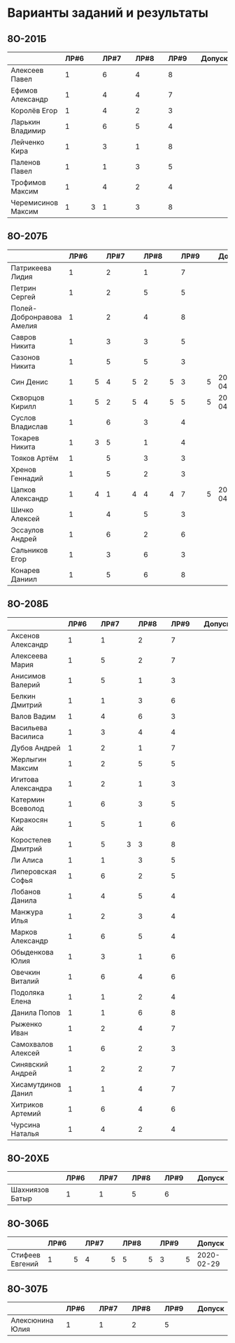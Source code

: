 # Варианты заданий и результаты

## 8О-201Б
|                           | ЛР#6 |   | ЛР#7 |   | ЛР#8 |   | ЛР#9 |   |   Допуск   |
|---------------------------|------|---|------|---|------|---|------|---|------------|
| Алексеев Павел            |  1   |   |  6   |   |  4   |   |   8  |   |            |
| Ефимов Александр          |  1   |   |  4   |   |  4   |   |   7  |   |            |
| Королёв Егор              |  1   |   |  4   |   |  2   |   |   3  |   |            |
| Ларькин Владимир          |  1   |   |  6   |   |  5   |   |   4  |   |            |
| Лейченко Кира             |  1   |   |  3   |   |  1   |   |   8  |   |            |
| Паленов Павел             |  1   |   |  1   |   |  3   |   |   5  |   |            |
| Трофимов Максим           |  1   |   |  4   |   |  2   |   |   4  |   |            |
| Черемисинов Максим        |  1   | 3 |  1   |   |  3   |   |   8  |   |            |

## 8О-207Б
|                           | ЛР#6 |   | ЛР#7 |   | ЛР#8 |   | ЛР#9 |   |   Допуск   |
|---------------------------|------|---|------|---|------|---|------|---|------------|
| Патрикеева Лидия          |  1   |   |  2   |   |  1   |   |  7   |   |            |
| Петрин Сергей             |  1   |   |  2   |   |  5   |   |  5   |   |            |
| Полей-Добронравова Амелия |  1   |   |  2   |   |  4   |   |  8   |   |            |
| Савров Никита             |  1   |   |  3   |   |  3   |   |  5   |   |            |
| Сазонов Никита            |  1   |   |  5   |   |  5   |   |  3   |   |            |
| Син Денис                 |  1   | 5 |  4   | 5 |  2   | 5 |  3   | 5 | 2020-04-25 |
| Скворцов Кирилл           |  1   | 5 |  2   | 5 |  4   | 5 |  5   | 5 | 2020-04-25 |
| Суслов Владислав          |  1   |   |  6   |   |  3   |   |  4   |   |            |
| Токарев Никита            |  1   | 3 |  5   |   |  1   |   |  4   |   |            |
| Тояков Артём              |  1   |   |  5   |   |  3   |   |  3   |   |            |
| Хренов Геннадий           |  1   |   |  5   |   |  2   |   |  3   |   |            |
| Цапков Александр          |  1   | 4 |  1   | 4 |  4   | 4 |  7   | 5 | 2020-04-25 |
| Шичко Алексей             |  1   |   |  4   |   |  5   |   |  3   |   |            |
| Эссаулов Андрей           |  1   |   |  6   |   |  2   |   |  6   |   |            |
| Сальников Егор            |  1   |   |  3   |   |  6   |   |  3   |   |            |
| Конарев Даниил            |  1   |   |  5   |   |  6   |   |  8   |   |            |

## 8О-208Б
|                           | ЛР#6 |   | ЛР#7 |   | ЛР#8 |   | ЛР#9 |   |   Допуск   |
|---------------------------|------|---|------|---|------|---|------|---|------------|
| Аксенов Александр         |  1   |   |  1   |   |  2   |   |  7   |   |            |
| Алексеева Мария           |  1   |   |  5   |   |  2   |   |  7   |   |            |
| Анисимов Валерий          |  1   |   |  5   |   |  1   |   |  3   |   |            |
| Белкин Дмитрий            |  1   |   |  1   |   |  3   |   |  6   |   |            |
| Валов Вадим               |  1   |   |  4   |   |  6   |   |  3   |   |            |
| Васильева Василиса        |  1   |   |  3   |   |  4   |   |  4   |   |            |
| Дубов Андрей              |  1   |   |  2   |   |  1   |   |  7   |   |            |
| Жерлыгин Максим           |  1   |   |  2   |   |  5   |   |  5   |   |            |
| Игитова Александра        |  1   |   |  2   |   |  1   |   |  3   |   |            |
| Катермин Всеволод         |  1   |   |  6   |   |  3   |   |  5   |   |            |
| Киракосян Айк             |  1   |   |  5   |   |  1   |   |  6   |   |            |
| Коростелев Дмитрий        |  1   |   |  5   | 3 |  3   |   |  8   |   |            |
| Ли Алиса                  |  1   |   |  1   |   |  3   |   |  5   |   |            |
| Липеровская Софья         |  1   |   |  6   |   |  2   |   |  5   |   |            |
| Лобанов Данила            |  1   |   |  4   |   |  5   |   |  4   |   |            |
| Манжура Илья              |  1   |   |  2   |   |  3   |   |  4   |   |            |
| Марков Александр          |  1   |   |  6   |   |  5   |   |  4   |   |            |
| Обыденкова Юлия           |  1   |   |  3   |   |  1   |   |  6   |   |            |
| Овечкин Виталий           |  1   |   |  6   |   |  4   |   |  6   |   |            |
| Подоляка Елена            |  1   |   |  1   |   |  2   |   |  4   |   |            |
| Данила Попов              |  1   |   |  1   |   |  6   |   |  8   |   |            |
| Рыженко Иван              |  1   |   |  2   |   |  4   |   |  7   |   |            |
| Самохвалов Алексей        |  1   |   |  6   |   |  2   |   |  3   |   |            |
| Синявский Андрей          |  1   |   |  2   |   |  2   |   |  7   |   |            |
| Хисамутдинов Данил        |  1   |   |  1   |   |  4   |   |  7   |   |            |
| Хитриков Артемий          |  1   |   |  6   |   |  4   |   |  6   |   |            |
| Чурсина Наталья           |  1   |   |  4   |   |  2   |   |  4   |   |            |

## 8О-20XБ
|                           | ЛР#6 |   | ЛР#7 |   | ЛР#8 |   | ЛР#9 |   |   Допуск   |
|---------------------------|------|---|------|---|------|---|------|---|------------|
| Шахниязов Батыр           |  1   |   |  1   |   |  5   |   |  6   |   |            |

## 8О-306Б
|                           | ЛР#6 |   | ЛР#7 |   | ЛР#8 |   | ЛР#9 |   |   Допуск   |
|---------------------------|------|---|------|---|------|---|------|---|------------|
| Стифеев Евгений           |  1   | 5 |  4   | 5 |  5   | 5 |  3   | 5 | 2020-02-29 |

## 8О-307Б
|                           | ЛР#6 |   | ЛР#7 |   | ЛР#8 |   | ЛР#9 |   |   Допуск   |
|---------------------------|------|---|------|---|------|---|------|---|------------|
| Алексюнина Юлия           |  1   |   |  1   |   |  2   |   |  5   |   |            |
